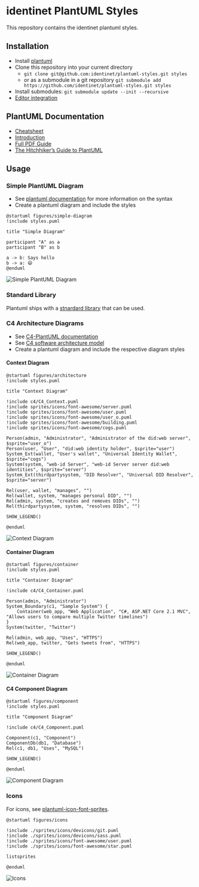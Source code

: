 # identinet PlantUML Styles

This repository contains the identinet plantuml styles.

## Installation

- Install [plantuml](https://plantuml.com)
- Clone this repository into your current directory
  - `git clone git@github.com:identinet/plantuml-styles.git styles`
  - or as a submodule in a git repository
    `git submodule add https://github.com/identinet/plantuml-styles.git styles`
- Install submodules: `git submodule update --init --recursive`
- [Editor integration](https://plantuml.com/starting)

## PlantUML Documentation

- [Cheatsheet](https://blog.anoff.io/puml-cheatsheet.pdf)
- [Introduction](https://plantuml.com/starting)
- [Full PDF Guide](https://plantuml.com/guide)
- [The Hitchhiker’s Guide to PlantUML](https://crashedmind.github.io/PlantUMLHitchhikersGuide)

## Usage

### Simple PlantUML Diagram

- See [plantuml documentation](https://plantuml.com) for more information on the
  syntax
- Create a plantuml diagram and include the styles

```
@startuml figures/simple-diagram
!include styles.puml

title "Simple Diagram"

participant "A" as a
participant "B" as b

a -> b: Says hello
b -> a: 😄
@enduml
```

![Simple PlantUML Diagram](figures/simple-diagram.svg)

### Standard Library

Plantuml ships with a
[stnardard library](https://github.com/plantuml/plantuml-stdlib) that can be
used.

### C4 Architecture Diagrams

- See
  [C4-PlantUML documentation](https://github.com/plantuml-stdlib/C4-PlantUML)
- See [C4 software architecture model](https://c4model.com/)
- Create a plantuml diagram and include the respective diagram styles

#### Context Diagram

```
@startuml figures/architecture
!include styles.puml

title "Context Diagram"

!include c4/C4_Context.puml
!include sprites/icons/font-awesome/server.puml
!include sprites/icons/font-awesome/user.puml
!include sprites/icons/font-awesome/user_o.puml
!include sprites/icons/font-awesome/building.puml
!include sprites/icons/font-awesome/cogs.puml

Person(admin, "Administrator", "Administrator of the did:web server", $sprite="user_o")
Person(user, "User", "did:web identity holder", $sprite="user")
System_Ext(wallet, "User's wallet", "Universal Identity Wallet", $sprite="cogs")
System(system, "web-id Server", "web-id Server server did:web identities", $sprite="server")
System_Ext(thirdpartysystem, "DID Resolver", "Universal DID Resolver", $sprite="server")

Rel(user, wallet, "manages", "")
Rel(wallet, system, "manages personal DID", "")
Rel(admin, system, "creates and removes DIDs", "")
Rel(thirdpartysystem, system, "resolves DIDs", "")

SHOW_LEGEND()

@enduml
```

![Context Diagram](figures/architecture.svg)

#### Container Diagram

```
@startuml figures/container
!include styles.puml

title "Container Diagram"

!include c4/C4_Container.puml

Person(admin, "Administrator")
System_Boundary(c1, "Sample System") {
    Container(web_app, "Web Application", "C#, ASP.NET Core 2.1 MVC", "Allows users to compare multiple Twitter timelines")
}
System(twitter, "Twitter")

Rel(admin, web_app, "Uses", "HTTPS")
Rel(web_app, twitter, "Gets tweets from", "HTTPS")

SHOW_LEGEND()

@enduml
```

![Container Diagram](figures/container.svg)

#### C4 Component Diagram

```
@startuml figures/component
!include styles.puml

title "Component Diagram"

!include c4/C4_Component.puml

Component(c1, "Component")
ComponentDb(db1, "Database")
Rel(c1, db1, "Uses", "MySQL")

SHOW_LEGEND()

@enduml
```

![Component Diagram](figures/component.svg)

### Icons

For icons, see
[plantuml-icon-font-sprites](https://github.com/tupadr3/plantuml-icon-font-sprites).

```
@startuml figures/icons

!include ./sprites/icons/devicons/git.puml
!include ./sprites/icons/devicons/sass.puml
!include ./sprites/icons/font-awesome/user.puml
!include ./sprites/icons/font-awesome/star.puml

listsprites

@enduml
```

![Icons](figures/icons.svg)
